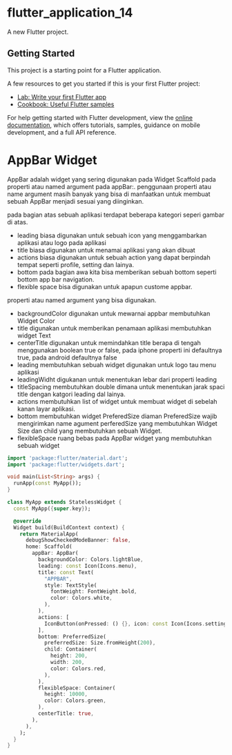 # flutter_application_14

A new Flutter project.

## Getting Started

This project is a starting point for a Flutter application.

A few resources to get you started if this is your first Flutter project:

- [Lab: Write your first Flutter app](https://docs.flutter.dev/get-started/codelab)
- [Cookbook: Useful Flutter samples](https://docs.flutter.dev/cookbook)

For help getting started with Flutter development, view the
[online documentation](https://docs.flutter.dev/), which offers tutorials,
samples, guidance on mobile development, and a full API reference.

# AppBar Widget

AppBar adalah widget yang sering digunakan pada Widget Scaffold pada properti atau named argument pada appBar:. penggunaan properti atau name argument masih banyak yang bisa di manfaatkan untuk membuat sebuah AppBar menjadi sesuai yang diinginkan.

pada bagian atas sebuah aplikasi terdapat beberapa kategori seperi gambar di atas.

- leading biasa digunakan untuk sebuah icon yang menggambarkan aplikasi atau logo pada aplikasi
- title biasa digunakan untuk menamai aplikasi yang akan dibuat
- actions biasa digunakan untuk sebuah action yang dapat berpindah tempat seperti profile, setting dan lainya.
- bottom pada bagian awa kita bisa memberikan sebuah bottom seperti bottom app bar navigation.
- flexible space bisa digunakan untuk apapun custome appbar.

properti atau named argument yang bisa digunakan.

- backgroundColor digunakan untuk mewarnai appbar membutuhkan Widget Color
- title digunakan untuk memberikan penamaan aplikasi membutuhkan widget Text
- centerTitle digunakan untuk memindahkan title berapa di tengah menggunakan boolean true or false, pada iphone properti ini defaultnya true, pada android defaultnya false
- leading membutuhkan sebuah widget digunakan untuk logo tau menu aplikasi
- leadingWidht digukanan untuk menentukan lebar dari properti leading
- titleSpacing membutuhkan double dimana untuk menentukan jarak spaci title dengan katgori leading dal lainya.
- actions membutuhkan list of widget untuk membuat widget di sebelah kanan layar aplikasi.
- bottom membutuhkan widget PreferedSize diaman PreferedSize wajib mengirimkan name agument perferedSize yang membutuhkan Widget Size dan child yang membutuhkan sebuah Widget.
- flexibleSpace ruang bebas pada AppBar widget yang membutuhkan sebuah widget

```dart
import 'package:flutter/material.dart';
import 'package:flutter/widgets.dart';

void main(List<String> args) {
  runApp(const MyApp());
}

class MyApp extends StatelessWidget {
  const MyApp({super.key});

  @override
  Widget build(BuildContext context) {
    return MaterialApp(
      debugShowCheckedModeBanner: false,
      home: Scaffold(
        appBar: AppBar(
          backgroundColor: Colors.lightBlue,
          leading: const Icon(Icons.menu),
          title: const Text(
            "APPBAR",
            style: TextStyle(
              fontWeight: FontWeight.bold,
              color: Colors.white,
            ),
          ),
          actions: [
            IconButton(onPressed: () {}, icon: const Icon(Icons.settings)),
          ],
          bottom: PreferredSize(
            preferredSize: Size.fromHeight(200),
            child: Container(
              height: 200,
              width: 200,
              color: Colors.red,
            ),
          ),
          flexibleSpace: Container(
            height: 10000,
            color: Colors.green,
          ),
          centerTitle: true,
        ),
      ),
    );
  }
}
```